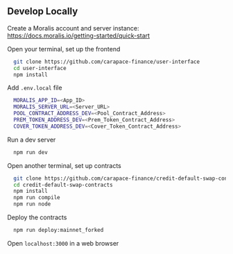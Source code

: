 ## Develop Locally

Create a Moralis account and server instance: https://docs.moralis.io/getting-started/quick-start

Open your terminal, set up the frontend

```bash
  git clone https://github.com/carapace-finance/user-interface
  cd user-interface
  npm install
```

Add `.env.local` file

```bash
  MORALIS_APP_ID=<App_ID>
  MORALIS_SERVER_URL=<Server_URL>
  POOL_CONTRACT_ADDRESS_DEV=<Pool_Contract_Address>
  PREM_TOKEN_ADDRESS_DEV=<Prem_Token_Contract_Address>
  COVER_TOKEN_ADDRESS_DEV=<Cover_Token_Contract_Address>
```

Run a dev server

```bash
  npm run dev
```

Open another terminal, set up contracts

```bash
  git clone https://github.com/carapace-finance/credit-default-swap-contracts
  cd credit-default-swap-contracts
  npm install
  npm run compile
  npm run node
```

Deploy the contracts

```bash
  npm run deploy:mainnet_forked
```

Open `localhost:3000` in a web browser
